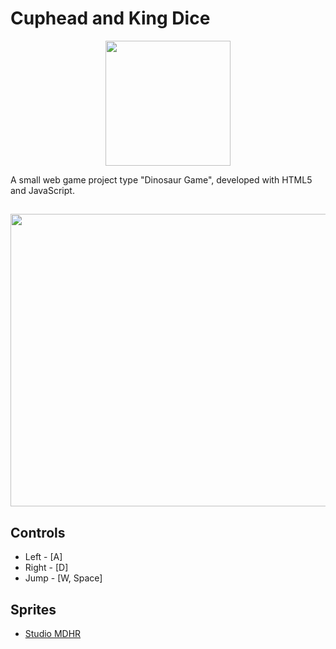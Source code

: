 # Cuphead and King Dice
<p align="center">
    <img width="200" height="200" src="https://i.imgur.com/ihPh85V.png">
</p>
A small web game project type "Dinosaur Game", developed with HTML5 and JavaScript.

## 
<p align="center">
    <img width="800" height="468" src="./demo.gif">
</p>

## Controls
* Left - [A]
* Right - [D]
* Jump - [W, Space]

## Sprites
* [Studio MDHR](http://studiomdhr.com/)

